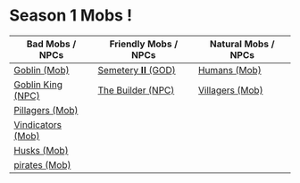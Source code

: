 # Season 1 Mobs !

Bad Mobs / NPCs                   | Friendly Mobs / NPCs          | Natural Mobs / NPCs          |
--------------------------------- | ----------------------------- | ---------------------------- |
[Goblin (Mob)](#goblin)           | [Semetery 𝐈𝐈 (GOD)](#semetery) | [Humans (Mob)](#humans)      |
[Goblin King (NPC)](#goblinking)  | [The Builder (NPC)](#builder) | [Villagers (Mob)](#villagers)|
[Pillagers (Mob)](#pillagers)     |                               |                              |
[Vindicators (Mob)](#vindicators) |                               |                              |
[Husks (Mob)](#husks)             |                               |                              |
[pirates (Mob)](#pirates)         |                               |                              |
